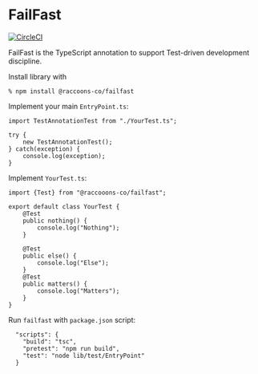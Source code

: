 # FailFast
[![CircleCI](https://dl.circleci.com/status-badge/img/gh/raccoons-co/failfast/tree/develop.svg?style=svg)](https://dl.circleci.com/status-badge/redirect/gh/raccoons-co/failfast/tree/develop)

FailFast is the TypeScript annotation to support Test-driven development discipline.

Install library with
```shell
% npm install @raccoons-co/failfast
```

Implement your main `EntryPoint.ts`:
```
import TestAnnotationTest from "./YourTest.ts";

try {
    new TestAnnotationTest();
} catch(exception) {
    console.log(exception);
}
```

Implement `YourTest.ts`:
```
import {Test} from "@raccooons-co/failfast";

export default class YourTest {
    @Test
    public nothing() {
        console.log("Nothing");
    }

    @Test
    public else() {
        console.log("Else");
    }
    @Test
    public matters() {
        console.log("Matters");
    }
}
```

Run `failfast` with `package.json` script:
```
  "scripts": {
    "build": "tsc",
    "pretest": "npm run build",
    "test": "node lib/test/EntryPoint"
  }
```
